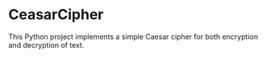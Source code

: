 # CeasarCipher
This Python project implements a simple Caesar cipher for both encryption and decryption of text. 
